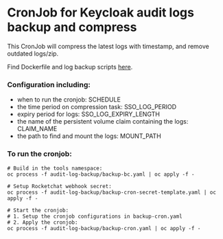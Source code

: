 # CronJob for Keycloak audit logs backup and compress 

This CronJob will compress the latest logs with timestamp, and remove outdated logs/zip.

Find Dockerfile and log backup scripts [here](../../docker/audit-log-backup/).

### Configuration including:
- when to run the cronjob: SCHEDULE
- the time period on compression task: SSO_LOG_PERIOD
- expiry period for logs: SSO_LOG_EXPIRY_LENGTH
- the name of the persistent volume claim containing the logs: CLAIM_NAME
- the path to find and mount the logs: MOUNT_PATH

### To run the cronjob:
```
# Build in the tools namespace:
oc process -f audit-log-backup/backup-bc.yaml | oc apply -f -

# Setup Rocketchat webhook secret:
oc process -f audit-log-backup/backup-cron-secret-template.yaml | oc apply -f -

# Start the cronjob:
# 1. Setup the cronjob configurations in backup-cron.yaml
# 2. Apply the cronjob:
oc process -f audit-log-backup/backup-cron.yaml | oc apply -f -
```
